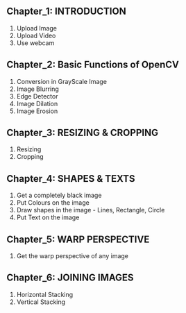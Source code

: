 ## Chapter_1: INTRODUCTION
1. Upload Image
2. Upload Video
3. Use webcam 
## Chapter_2: Basic Functions of OpenCV
1. Conversion in GrayScale Image
2. Image Blurring
3. Edge Detector
4. Image Dilation
5. Image Erosion
## Chapter_3: RESIZING & CROPPING
1. Resizing
2. Cropping
## Chapter_4: SHAPES & TEXTS
1. Get a completely black image
2. Put Colours on the image
3. Draw shapes in the image - Lines, Rectangle, Circle
4. Put Text on the image
## Chapter_5: WARP PERSPECTIVE
1. Get the warp perspective of any image
## Chapter_6: JOINING IMAGES 
1. Horizontal Stacking
2. Vertical Stacking
